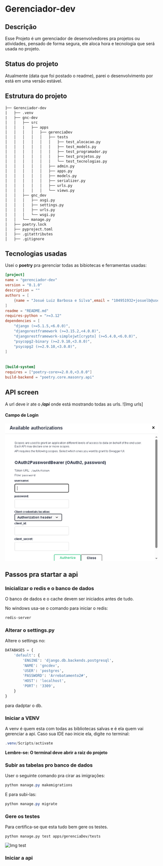 # Gerenciador-dev

## Descrição

Esse Projeto é um gerenciador de desenvolvedores pra projetos ou atividades,
pensado de forma segura, ele aloca hora e tecnologia que será usada no projeto.

## Status do projeto 

Atualmente (data que foi postado o readme), parei o desenvolvimento por está 
em uma versão estável.

## Estrutura do projeto 

```plaintext
├── Gerenciador-dev
|   ├── .venv
|   ├── gnc-dev
│   │   ├── src
│   │   |   ├── apps
│   │   │   │   ├── gerenciaDev
│   │   │   │   │   ├── tests
│   │   │   │   │   │   ├── test_alocacao.py
│   │   │   │   │   │   ├── test_models.py
│   │   │   │   │   │   ├── test_programador.py
│   │   │   │   │   │   ├── test_projetos.py
│   │   │   │   │   │   └── test_tecnologias.py
│   │   │   │   │   ├── admin.py
│   │   │   │   │   ├── apps.py
│   │   │   │   │   ├── models.py
│   │   │   │   │   ├── serializer.py
│   │   │   │   │   ├── urls.py
│   │   │   │   │   └── views.py
│   │   ├── gnc_dev
│   │   │   ├── asgi.py
│   │   │   ├── settings.py
│   │   │   ├── urls.py
│   │   │   └── wsgi.py
|   │   └── manage.py
│   ├── poetry.lock
│   ├── pyproject.toml
│   ├── .gitattributes
│   ├── .gitignore 
```

## Tecnologias usadas 

Usei o **poetry** pra gerenciar todas as bibiotecas e ferramentas usadas:

```.toml
[project]
name = "gerenciador-dev"
version = "0.1.0"
description = ""
authors = [
    {name = "Josué Luiz Barbosa e Silva",email = "104951932+josuelb@users.noreply.github.com"}
]
readme = "README.md"
requires-python = ">=3.12"
dependencies = [
    "django (>=5.1.5,<6.0.0)",
    "djangorestframework (>=3.15.2,<4.0.0)",
    "djangorestframework-simplejwt[crypto] (>=5.4.0,<6.0.0)",
    "psycopg2-binary (>=2.9.10,<3.0.0)",
    "psycopg2 (>=2.9.10,<3.0.0)",
]


[build-system]
requires = ["poetry-core>=2.0.0,<3.0.0"]
build-backend = "poetry.core.masonry.api"
```

## API screen

A url deve ir ate o ***/api*** onde está mostrando todas as urls.
![Img urls]

#### Campo de Login 

![Img authenticação](https://github.com/josuelb/Gerenciador_Books/blob/9faf2ec526389418c0bf08b7ee7905d49f1df294/imgs_readme/start_docs_3.png)

## Passos pra startar a api

### Inicializar o redis e o banco de dados  

O banco de dados e o cache devem ser iniciados antes de tudo.

No windows usa-se o comando para iniciar o redis:

```powershell
redis-server
```

### Alterar o settings.py

Altere o settings no:

```python
DATABASES = {
    'default': { 
        'ENGINE': 'django.db.backends.postgresql', 
        'NAME': 'gncdev', 
        'USER': 'postgres', 
        'PASSWORD': 'Arrebatamento2#', 
        'HOST': 'localhost', 
        'PORT': '3309', 
    }
}
```
para dadptar o db.

### Iniciar a VENV

A venv é quem esta com todas as bibliotecas salvas e é ela quem vai gerenciar a api.
Caso sua IDE nao inicie ela, digite no terminal:

```powershell
.venv/Scripts/activate
```

**Lembre-se: O terminal deve abrir a raiz do projeto**

### Subir as tabelas pro banco de dados

User o seguinte comando pra cirar as imigrações:

```powershell
python manage.py makemigrations
```

E para subi-las:

```powershell
python manage.py migrate
```

### Gere os testes

Para certifica-se que esta tudo bem gere os testes.

```shell
python manage.py test apps/gerenciaDev/tests
````

![Img test](https://github.com/josuelb/Gerenciador_Books/blob/9faf2ec526389418c0bf08b7ee7905d49f1df294/imgs_readme/tests_sucess.png)

### Iniciar a api
